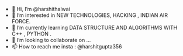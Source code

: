 - 👋 Hi, I’m @harshithalwai
- 👀 I’m interested in NEW TECHNOLOGIES, HACKING , INDIAN AIR FORCE.
- 🌱 I’m currently learning DATA STRUCTURE AND ALGORITHMS WITH C++ , PYTHON .
- 💞️ I’m looking to collaborate on ...
- 📫 How to reach me insta : @harshitgupta356

<!---
harshithalwai/harshithalwai is a ✨ special ✨ repository because its `README.md` (this file) appears on your GitHub profile.
You can click the Preview link to take a look at your changes.
--->
